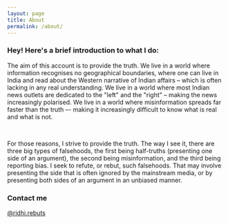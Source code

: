 ```yaml
---
layout: page
title: About
permalink: /about/
---
```


### Hey! Here's a brief introduction to what I do:


The aim of this account is to provide the truth. We live in a world where information recognises no geographical boundaries, where one can live in India and read about the Western narrative of Indian affairs – which is often lacking in any real understanding. We live in a world where most Indian news outlets are dedicated to the "left" and the "right" – making the news increasingly polarised. We live in a world where misinformation spreads far faster than the truth –- making it increasingly difficult to know what is real and what is not. 

​

For those reasons, I strive to provide the truth. The way I see it, there are three big types of falsehoods, the first being half-truths (presenting one side of an argument), the second being misinformation, and the third being reporting bias. I seek to refute, or rebut, such falsehoods. That may involve presenting the side that is often ignored by the mainstream media, or by presenting both sides of an argument in an unbiased manner. 

### Contact me

[@ridhi.rebuts](https://www.instagram.com/ridhi.rebuts/)